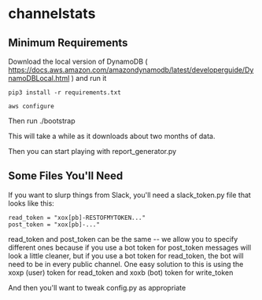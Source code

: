 # channelstats

## Minimum Requirements

Download the local version of DynamoDB ( https://docs.aws.amazon.com/amazondynamodb/latest/developerguide/DynamoDBLocal.html ) and run it

`pip3 install -r requirements.txt`

`aws configure`

Then run ./bootstrap

This will take a while as it downloads about two months of data.

Then you can start playing with report_generator.py

## Some Files You'll Need

If you want to slurp things from Slack, you'll need a slack_token.py file that looks like this:
```
read_token = "xox[pb]-RESTOFMYTOKEN..."
post_token = "xox[pb]-..."
```

read_token and post_token can be the same -- we allow you to specify different ones because if you use a bot token for post_token messages will look a little cleaner, but if you use a bot token for read_token, the bot will need to be in every public channel.  One easy solution to this is using the xoxp (user) token for read_token and xoxb (bot) token for write_token

And then you'll want to tweak config.py as appropriate
